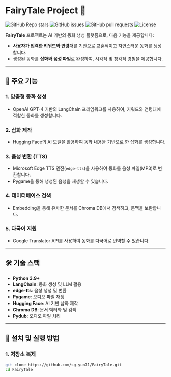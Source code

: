 # FairyTale Project 🌟

![GitHub Repo stars](https://img.shields.io/github/stars/sg-yun71/FairyTale?style=social)
![GitHub issues](https://img.shields.io/github/issues/sg-yun71/FairyTale)
![GitHub pull requests](https://img.shields.io/github/issues-pr/sg-yun71/FairyTale)
![License](https://img.shields.io/github/license/sg-yun71/FairyTale)

**FairyTale** 프로젝트는 AI 기반의 동화 생성 플랫폼으로, 다음 기능을 제공합니다:
- **사용자가 입력한 키워드와 연령대**를 기반으로 교훈적이고 자연스러운 동화를 생성합니다.
- 생성된 동화를 **삽화와 음성 파일**로 완성하여, 시각적 및 청각적 경험을 제공합니다.

---

## 📖 주요 기능

### 1. 맞춤형 동화 생성
- OpenAI GPT-4 기반의 LangChain 프레임워크를 사용하여, 키워드와 연령대에 적합한 동화를 생성합니다.

### 2. 삽화 제작
- Hugging Face의 AI 모델을 활용하여 동화 내용을 기반으로 한 삽화를 생성합니다.

### 3. 음성 변환 (TTS)
- Microsoft Edge TTS 엔진(`edge-tts`)을 사용하여 동화를 음성 파일(MP3)로 변환합니다.
- Pygame을 통해 생성된 음성을 재생할 수 있습니다.

### 4. 데이터베이스 검색
- Embedding을 통해 유사한 문서를 Chroma DB에서 검색하고, 문맥을 보완합니다.

### 5. 다국어 지원
- Google Translator API를 사용하여 동화를 다국어로 번역할 수 있습니다.

---

## 🛠️ 기술 스택

- **Python 3.9+**
- **LangChain**: 동화 생성 및 LLM 활용
- **edge-tts**: 음성 생성 및 변환
- **Pygame**: 오디오 파일 재생
- **Hugging Face**: AI 기반 삽화 제작
- **Chroma DB**: 문서 벡터화 및 검색
- **Pydub**: 오디오 파일 처리

---

## 🚀 설치 및 실행 방법

### 1. 저장소 복제

```bash
git clone https://github.com/sg-yun71/FairyTale.git
cd FairyTale

